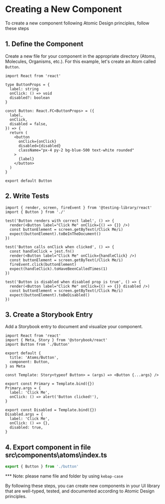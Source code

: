 # Creating a New Component

To create a new component following Atomic Design principles, follow these steps

## 1. Define the Component

Create a new file for your component in the appropriate directory (Atoms, Molecules, Organisms, etc.). For this example, let's create an Atom called `Button`.

```tsx
import React from 'react'

type ButtonProps = {
  label: string
  onClick: () => void
  disabled?: boolean
}

const Button: React.FC<ButtonProps> = ({
  label,
  onClick,
  disabled = false,
}) => {
  return (
    <button
      onClick={onClick}
      disabled={disabled}
      className="px-4 py-2 bg-blue-500 text-white rounded"
    >
      {label}
    </button>
  )
}

export default Button
```

## 2. Write Tests

```tsx
import { render, screen, fireEvent } from '@testing-library/react'
import { Button } from './'

test('Button renders with correct label', () => {
  render(<Button label="Click Me" onClick={() => {}} />)
  const buttonElement = screen.getByText(/Click Me/i)
  expect(buttonElement).toBeInTheDocument()
})

test('Button calls onClick when clicked', () => {
  const handleClick = jest.fn()
  render(<Button label="Click Me" onClick={handleClick} />)
  const buttonElement = screen.getByText(/Click Me/i)
  fireEvent.click(buttonElement)
  expect(handleClick).toHaveBeenCalledTimes(1)
})

test('Button is disabled when disabled prop is true', () => {
  render(<Button label="Click Me" onClick={() => {}} disabled />)
  const buttonElement = screen.getByText(/Click Me/i)
  expect(buttonElement).toBeDisabled()
})
```

## 3. Create a Storybook Entry

Add a Storybook entry to document and visualize your component.

```tsx
import React from 'react'
import { Meta, Story } from '@storybook/react'
import Button from './Button'

export default {
  title: 'Atoms/Button',
  component: Button,
} as Meta

const Template: Story<typeof Button> = (args) => <Button {...args} />

export const Primary = Template.bind({})
Primary.args = {
  label: 'Click Me',
  onClick: () => alert('Button clicked!'),
}

export const Disabled = Template.bind({})
Disabled.args = {
  label: 'Click Me',
  onClick: () => {},
  disabled: true,
}
```

## 4. Export component in file src\components\atoms\index.ts

```ts
export { Button } from './button'
```

\*\*\* Note: please name file and folder by using `kebap-case`

By following these steps, you can create new components in your UI library that are well-typed, tested, and documented according to Atomic Design principles.
